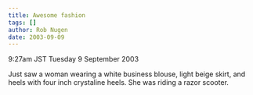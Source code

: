 ```yaml
---
title: Awesome fashion
tags: []
author: Rob Nugen
date: 2003-09-09
---
```


<p class=date>9:27am JST Tuesday 9 September 2003</p>

<p>Just saw a woman wearing a white business blouse, light beige
skirt, and heels with four inch crystaline heels. She was riding a
razor scooter.</p>
